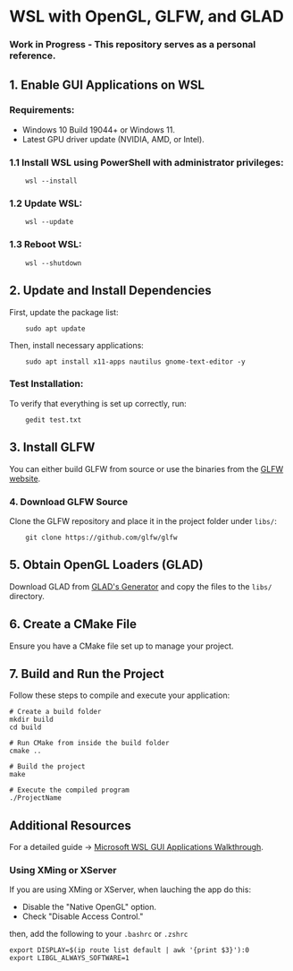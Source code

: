 
# WSL with OpenGL, GLFW, and GLAD

### Work in Progress - This repository serves as a personal reference.

## 1. Enable GUI Applications on WSL

### Requirements:
- Windows 10 Build 19044+ or Windows 11.
- Latest GPU driver update (NVIDIA, AMD, or Intel).

### 1.1 Install WSL using PowerShell with administrator privileges:
```shell
    wsl --install
```

### 1.2 Update WSL:
```shell
    wsl --update
```

### 1.3 Reboot WSL:
```shell
    wsl --shutdown
```

## 2. Update and Install Dependencies
First, update the package list:
```shell
    sudo apt update
```
Then, install necessary applications:
```shell
    sudo apt install x11-apps nautilus gnome-text-editor -y
```

### Test Installation:
To verify that everything is set up correctly, run:
```shell
    gedit test.txt
```

## 3. Install GLFW
You can either build GLFW from source or use the binaries from the [GLFW website](https://www.glfw.org/).

### 4. Download GLFW Source
Clone the GLFW repository and place it in the project folder under `libs/`:
```shell
    git clone https://github.com/glfw/glfw
```

## 5. Obtain OpenGL Loaders (GLAD)
Download GLAD from [GLAD's Generator](https://gen.glad.sh/) and copy the files to the `libs/` directory.

## 6. Create a CMake File
Ensure you have a CMake file set up to manage your project.

## 7. Build and Run the Project
Follow these steps to compile and execute your application:
```shell
# Create a build folder
mkdir build
cd build

# Run CMake from inside the build folder
cmake ..

# Build the project
make

# Execute the compiled program
./ProjectName
```

## Additional Resources
For a detailed guide -> [Microsoft WSL GUI Applications Walkthrough](https://learn.microsoft.com/pt-br/windows/wsl/tutorials/gui-apps).

### Using XMing or XServer
If you are using XMing or XServer, when lauching the app do this:

- Disable the "Native OpenGL" option.
- Check "Disable Access Control."

then, add the following to your `.bashrc` or `.zshrc`

```shell
export DISPLAY=$(ip route list default | awk '{print $3}'):0
export LIBGL_ALWAYS_SOFTWARE=1
```

